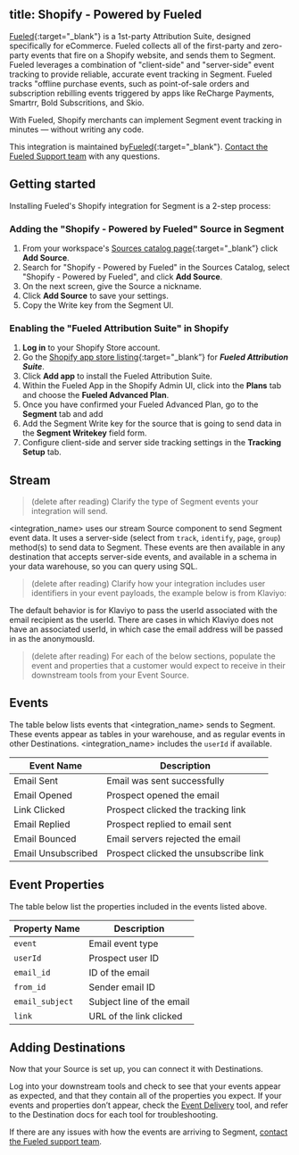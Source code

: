 title: Shopify - Powered by Fueled
---

[Fueled](https://fueled.io){:target="_blank"} is a 1st-party Attribution Suite, designed specifically for eCommerce. Fueled collects all of the first-party and zero-party events that fire on a Shopify website, and sends them to Segment. Fueled leverages a combination of "client-side" and "server-side" event tracking to provide reliable, accurate event tracking in Segment. Fueled tracks "offline purchase events, such as point-of-sale orders and subscription rebilling events triggered by apps like ReCharge Payments, Smartrr, Bold Subscritions, and Skio.

With Fueled, Shopify merchants can implement Segment event tracking in minutes — without writing any code.

This integration is maintained by[Fueled](https://fueled.io){:target="_blank"}. [Contact the Fueled Support team](mailto:support@fueled.io) with any questions.

## Getting started

Installing Fueled's Shopify integration for Segment is a 2-step process:

### Adding the "Shopify - Powered by Fueled" Source in Segment

1. From your workspace's [Sources catalog page](https://app.segment.com/goto-my-workspace/sources/catalog){:target="_blank”} click **Add Source**.
2. Search for "Shopify - Powered by Fueled" in the Sources Catalog, select "Shopify - Powered by Fueled", and click **Add Source**.
3. On the next screen, give the Source a nickname.
4. Click **Add Source** to save your settings.
5. Copy the Write key from the Segment UI.

### Enabling the "Fueled Attribution Suite" in Shopify

1. **Log in** to your Shopify Store account.
2. Go the [Shopify app store listing](https://apps.shopify.com/fueled-attribution-suite){:target="_blank”} for ***Fueled Attribution Suite***.
3. Click **Add app** to install the Fueled Attribution Suite.
4. Within the Fueled App in the Shopify Admin UI, click into the **Plans** tab and choose the **Fueled Advanced Plan**.
5. Once you have confirmed your Fueled Advanced Plan, go to the **Segment** tab and add 
6. Add the Segment Write key for the source that is going to send data in the **Segment Writekey** field form.
7. Configure client-side and server side tracking settings in the **Tracking Setup** tab.

## Stream

> (delete after reading) Clarify the type of Segment events your integration will send. 

<integration_name> uses our stream Source component to send Segment event data. It uses a server-side (select from `track`, `identify`, `page`, `group`) method(s) to send data to Segment. These events are then available in any destination that accepts server-side events, and available in a schema in your data warehouse, so you can query using SQL.

> (delete after reading) Clarify how your integration includes user identifiers in your event payloads, the example below is from Klaviyo:

The default behavior is for Klaviyo to pass the userId associated with the email recipient as the userId. There are cases in which Klaviyo does not have an associated userId, in which case the email address will be passed in as the anonymousId.

> (delete after reading) For each of the below sections, populate the event and properties that a customer would expect to receive in their downstream tools from your Event Source.

## Events

The table below lists events that <integration_name> sends to Segment. These events appear as tables in your warehouse, and as regular events in other Destinations. <integration_name> includes the `userId` if available.

| Event Name         | Description                           |
| ------------------ | ------------------------------------- |
| Email Sent         | Email was sent successfully           |
| Email Opened       | Prospect opened the email             | 
| Link Clicked       | Prospect clicked the tracking link    | 
| Email Replied      | Prospect replied to email sent        | 
| Email Bounced      | Email servers rejected the email      | 
| Email Unsubscribed | Prospect clicked the unsubscribe link | 


## Event Properties

The table below list the properties included in the events listed above.

| Property Name   | Description               |
| --------------- | ------------------------- |
| `event`         | Email event type          |
| `userId`        | Prospect user ID          |
| `email_id`      | ID of the email           |
| `from_id`        | Sender email ID           |
| `email_subject` | Subject line of the email |
| `link`          | URL of the link clicked   |
 

## Adding Destinations

Now that your Source is set up, you can connect it with Destinations.

Log into your downstream tools and check to see that your events appear as expected, and that they contain all of the properties you expect. If your events and properties don’t appear, check the [Event Delivery](/docs/connections/event-delivery/) tool, and refer to the Destination docs for each tool for troubleshooting.

If there are any issues with how the events are arriving to Segment, [contact the Fueled support team](mailto:support@fueled.io).
